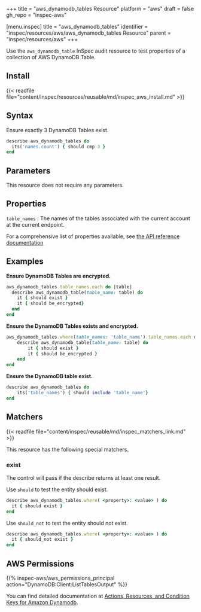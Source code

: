 +++
title = "aws_dynamodb_tables Resource"
platform = "aws"
draft = false
gh_repo = "inspec-aws"

[menu.inspec]
title = "aws_dynamodb_tables"
identifier = "inspec/resources/aws/aws_dynamodb_tables Resource"
parent = "inspec/resources/aws"
+++

Use the `aws_dynamodb_table` InSpec audit resource to test properties of a collection of AWS DynamoDB Table.

## Install

{{< readfile file="content/inspec/resources/reusable/md/inspec_aws_install.md" >}}

## Syntax

 Ensure exactly 3 DynamoDB Tables exist.

```ruby
describe aws_dynamodb_tables do
  its('names.count') { should cmp 3 }
end
```

## Parameters

This resource does not require any parameters.

## Properties

`table_names`
: The names of the tables associated with the current account at the current endpoint.


For a comprehensive list of properties available, see [the API reference documentation](https://docs.aws.amazon.com/amazondynamodb/latest/APIReference/API_ListTables.html)

## Examples

**Ensure DynamoDB Tables are encrypted.**

```ruby
aws_dynamodb_tables.table_names.each do |table|
  describe aws_dynamodb_table(table_name: table) do
    it { should exist }
    it { should be_encrypted}
  end
end
```

**Ensure the DynamoDB Tables exists and encrypted.**

```ruby
aws_dynamodb_tables.where(table_names: 'table_name').table_names.each do |table|
    describe aws_dynamodb_table(table_name: table) do
        it { should exist }
        it { should be_encrypted }
    end
end
```

**Ensure the DynamoDB table exist.**

```ruby
describe aws_dynamodb_tables do
    its('table_names') { should include 'table_name'}
end
```

## Matchers

{{< readfile file="content/inspec/reusable/md/inspec_matchers_link.md" >}}

This resource has the following special matchers.

### exist

The control will pass if the describe returns at least one result.

Use `should` to test the entity should exist.

```ruby
describe aws_dynamodb_tables.where( <property>: <value> ) do
  it { should exist }
end
```

Use `should_not` to test the entity should not exist.

```ruby
describe aws_dynamodb_tables.where( <property>: <value> ) do
  it { should_not exist }
end
```

## AWS Permissions

{{% inspec-aws/aws_permissions_principal action="DynamoDB:Client:ListTablesOutput" %}}

You can find detailed documentation at [Actions, Resources, and Condition Keys for Amazon Dynamodb](https://docs.aws.amazon.com/IAM/latest/UserGuide/list_amazondynamodb.html).

